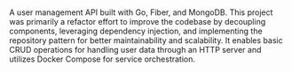 # 

A user management API built with Go, Fiber, and MongoDB. This project was primarily a refactor effort to improve the codebase by decoupling components, leveraging dependency injection, and implementing the repository pattern for better maintainability and scalability. It enables basic CRUD operations for handling user data through an HTTP server and utilizes Docker Compose for service orchestration.